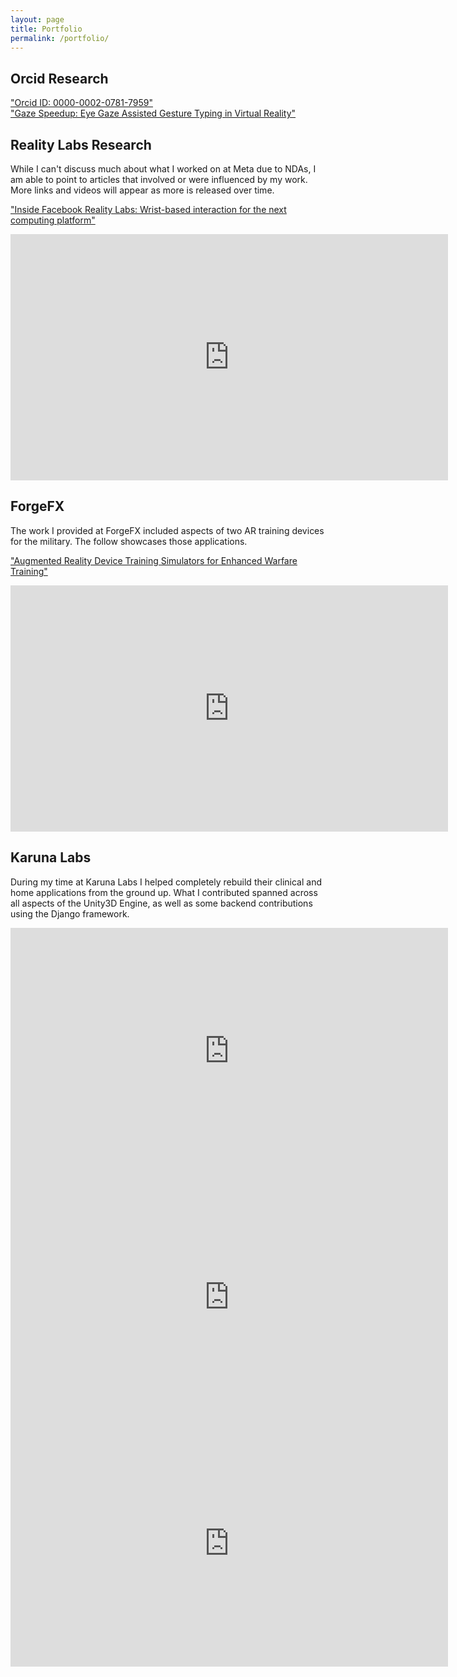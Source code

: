 ```yaml
---
layout: page
title: Portfolio
permalink: /portfolio/
---
```


## Orcid Research

["Orcid ID: 0000-0002-0781-7959"](https://orcid.org/0000-0002-0781-7959)  
["Gaze Speedup: Eye Gaze Assisted Gesture Typing in Virtual Reality"](https://dl.acm.org/doi/10.1145/3581641.3584072)

## Reality Labs Research

While I can't discuss much about what I worked on at Meta due to NDAs, I am able to point to articles that involved or were influenced by my work. More links and videos will appear as more is released over time.

["Inside Facebook Reality Labs: Wrist-based interaction for the next computing platform"](https://tech.facebook.com/reality-labs/2021/3/inside-facebook-reality-labs-wrist-based-interaction-for-the-next-computing-platform/)

<iframe src="https://www.facebook.com/plugins/video.php?href=https%3A%2F%2Fwww.facebook.com%2FTechatMeta%2Fvideos%2F1146186389155473%2F%3Fref%3Dembed_video&show_text=0&width=560" width="700" height="394" style="border:none;overflow:hidden;display:block" scrolling="no" frameborder="1" allowfullscreen="true" allow="autoplay; clipboard-write; encrypted-media; picture-in-picture; web-share" allowFullScreen="true"></iframe>

## ForgeFX

The work I provided at ForgeFX included aspects of two AR training devices for the military. The follow showcases those applications.

["Augmented Reality Device Training Simulators for Enhanced Warfare Training"](https://forgefx.com/simulation-projects/augmented-reality-device-training-simulators/)

<iframe width="700" height="394" src="https://www.youtube.com/embed/2DuiW7JGlzg?si=kTGKWEkQbMedhBzh" style="border:none;overflow:hidden;display:block" title="YouTube video player" frameborder="1" allow="accelerometer; autoplay; clipboard-write; encrypted-media; gyroscope; picture-in-picture; web-share" referrerpolicy="strict-origin-when-cross-origin" allowfullscreen></iframe>

## Karuna Labs

During my time at Karuna Labs I helped completely rebuild their clinical and home applications from the ground up. What I contributed spanned across all aspects of the Unity3D Engine, as well as some backend contributions using the Django framework.

<iframe src="https://player.vimeo.com/video/316010261?h=43e424808e" style="border:none;overflow:hidden;display:block" width="700" height="394" frameborder="1" allow="autoplay; fullscreen; picture-in-picture" allowfullscreen></iframe>  
  
<iframe width="700" height="394" src="https://www.youtube.com/embed/8Pcp8aIPzag?si=85AzTmOI1IZFo0N1" style="border:none;overflow:hidden;display:block" title="YouTube video player" frameborder="1" allow="accelerometer; autoplay; clipboard-write; encrypted-media; gyroscope; picture-in-picture; web-share" referrerpolicy="strict-origin-when-cross-origin" allowfullscreen></iframe>  
  
<iframe title="vimeo-player" src="https://player.vimeo.com/video/344920663?h=d9abcccf82" width="700" height="394" style="border:none;overflow:hidden;display:block" frameborder="1" allowfullscreen></iframe>
